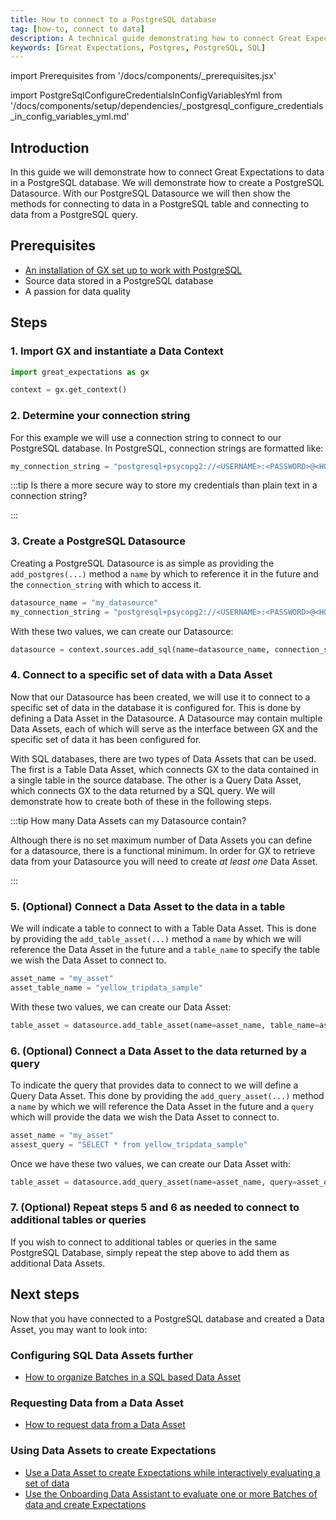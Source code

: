 ```yaml
---
title: How to connect to a PostgreSQL database
tag: [how-to, connect to data]
description: A technical guide demonstrating how to connect Great Expectations to data in a PostgreSQL database.
keywords: [Great Expectations, Postgres, PostgreSQL, SQL]
---
```


<!-- Import statements start here. -->
import Prerequisites from '/docs/components/_prerequisites.jsx'

import PostgreSqlConfigureCredentialsInConfigVariablesYml from '/docs/components/setup/dependencies/_postgresql_configure_credentials_in_config_variables_yml.md'

## Introduction

In this guide we will demonstrate how to connect Great Expectations to data in a PostgreSQL database.  We will demonstrate how to create a PostgreSQL Datasource.  With our PostgreSQL Datasource we will then show the methods for connecting to data in a PostgreSQL table and connecting to data from a PostgreSQL query.

## Prerequisites

<Prerequisites requirePython = {false} requireInstallation = {false} requireDataContext = {false} requireSourceData = {null} requireDatasource = {false} requireExpectationSuite = {false}>

- [An installation of GX set up to work with PostgreSQL](docs/guides/setup/optional_dependencies/sql_databases/how_to_setup_gx_to_work_with_sql_databases.md)
- Source data stored in a PostgreSQL database
- A passion for data quality

</Prerequisites> 

## Steps

### 1. Import GX and instantiate a Data Context

```python title="Python code"
import great_expectations as gx

context = gx.get_context()
```

### 2. Determine your connection string

For this example we will use a connection string to connect to our PostgreSQL database.  In PostgreSQL, connection strings are formatted like:

```python title="Python code"
my_connection_string = "postgresql+psycopg2://<USERNAME>:<PASSWORD>@<HOST>:<PORT>/<DATABASE>"
```

:::tip Is there a more secure way to store my credentials than plain text in a connection string?

<PostgreSqlConfigureCredentialsInConfigVariablesYml />

:::

### 3. Create a PostgreSQL Datasource

Creating a PostgreSQL Datasource is as simple as providing the `add_postgres(...)` method a `name` by which to reference it in the future and the `connection_string` with which to access it.

```python title="Python code"
datasource_name = "my_datasource"
my_connection_string = "postgresql+psycopg2://<USERNAME>:<PASSWORD>@<HOST>:<PORT>/<DATABASE>"
```

With these two values, we can create our Datasource:

```python title="Python code"
datasource = context.sources.add_sql(name=datasource_name, connection_string=my_connection_string)
```

### 4. Connect to a specific set of data with a Data Asset

Now that our Datasource has been created, we will use it to connect to a specific set of data in the database it is configured for.  This is done by defining a Data Asset in the Datasource.  A Datasource may contain multiple Data Assets, each of which will serve as the interface between GX and the specific set of data it has been configured for.

With SQL databases, there are two types of Data Assets that can be used.  The first is a Table Data Asset, which connects GX to the data contained in a single table in the source database.  The other is a Query Data Asset, which connects GX to the data returned by a SQL query.  We will demonstrate how to create both of these in the following steps.  

:::tip How many Data Assets can my Datasource contain?

Although there is no set maximum number of Data Assets you can define for a datasource, there is a functional minimum.  In order for GX to retrieve data from your Datasource you will need to create *at least one* Data Asset.

:::

### 5. (Optional) Connect a Data Asset to the data in a table

We will indicate a table to connect to with a Table Data Asset.  This is done by providing the `add_table_asset(...)` method a `name` by which we will reference the Data Asset in the future and a `table_name` to specify the table we wish the Data Asset to connect to.

```python title="Python code"
asset_name = "my_asset"
asset_table_name = "yellow_tripdata_sample"
```

With these two values, we can create our Data Asset:

```python title="Python code"
table_asset = datasource.add_table_asset(name=asset_name, table_name=asset_table_name)
```

### 6. (Optional) Connect a Data Asset to the data returned by a query

To indicate the query that provides data to connect to we will define a Query Data Asset.  This done by providing the `add_query_asset(...)` method a `name` by which we will reference the Data Asset in the future and a `query` which will provide the data we wish the Data Asset to connect to.

```python title = "Python code"
asset_name = "my_asset"
assest_query = "SELECT * from yellow_tripdata_sample"
```

Once we have these two values, we can create our Data Asset with:

```python title="Python code"
table_asset = datasource.add_query_asset(name=asset_name, query=asset_query)
```

### 7. (Optional) Repeat steps 5 and 6 as needed to connect to additional tables or queries

If you wish to connect to additional tables or queries in the same PostgreSQL Database, simply repeat the step above to add them as additional Data Assets.

## Next steps

Now that you have connected to a PostgreSQL database and created a Data Asset, you may want to look into:

### Configuring SQL Data Assets further
- [How to organize Batches in a SQL based Data Asset](docs/guides/connecting_to_your_data/fluent/data_assets/how_to_organize_batches_in_a_sql_based_data_asset.md)

### Requesting Data from a Data Asset
- [How to request data from a Data Asset](docs/guides/connecting_to_your_data/fluent/batch_requests/how_to_request_data_from_a_data_asset.md)

### Using Data Assets to create Expectations
- [Use a Data Asset to create Expectations while interactively evaluating a set of data](docs/guides/expectations/how_to_create_and_edit_expectations_with_instant_feedback_from_a_sample_batch_of_data.md)
- [Use the Onboarding Data Assistant to evaluate one or more Batches of data and create Expectations](docs/guides/expectations/data_assistants/how_to_create_an_expectation_suite_with_the_onboarding_data_assistant.md)





